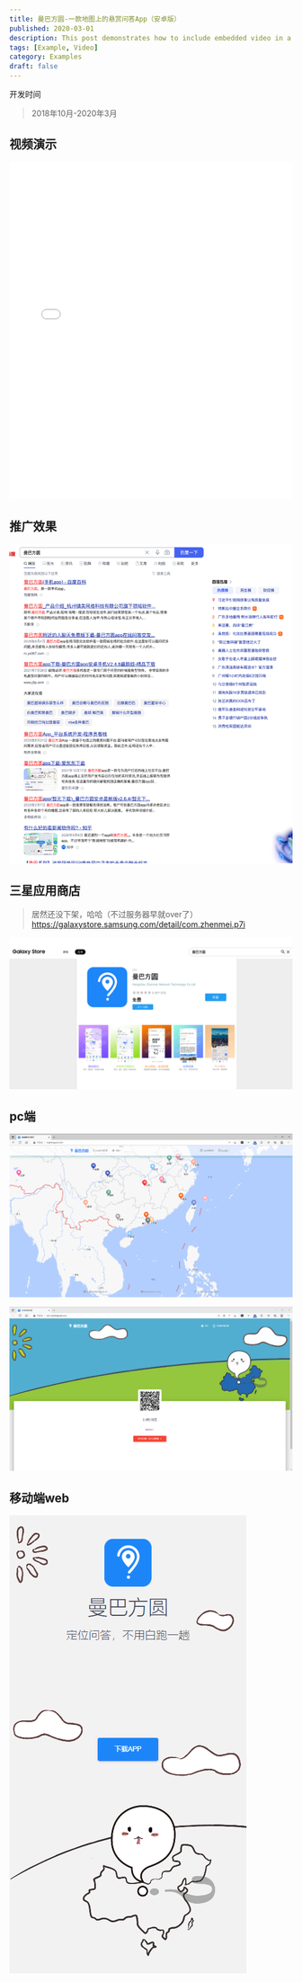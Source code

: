 ```yaml
---
title: 曼巴方圆-一款地图上的悬赏问答App（安卓版）
published: 2020-03-01
description: This post demonstrates how to include embedded video in a blog post.
tags: [Example, Video]
category: Examples
draft: false
---
```



开发时间
> 2018年10月-2020年3月


## 视频演示

<iframe width="100%" height="600" src="//player.bilibili.com/player.html?isOutside=true&aid=115324754139047&bvid=BV13nxVzqET4&cid=32868729520&p=1" scrolling="no" border="0" frameborder="no" framespacing="0" allowfullscreen="true" &autoplay=0></iframe>


## 推广效果
![Alt text](./images/baidu.png)

## 三星应用商店
> 居然还没下架，哈哈（不过服务器早就over了）
https://galaxystore.samsung.com/detail/com.zhenmei.p7i

![Alt text](./images/samsung.png)



## pc端
![Alt text](./images/pc.png)

![Alt text](./images/pc2.png)

## 移动端web
![50w](./images/mobile.png)
